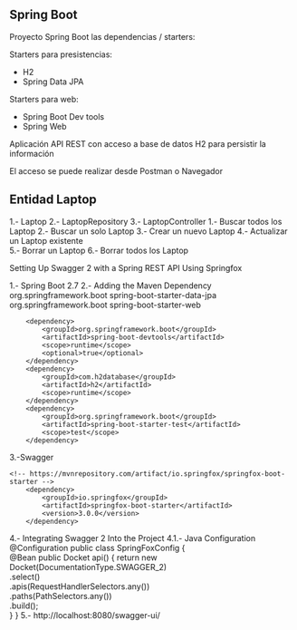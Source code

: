 ## Spring Boot

Proyecto Spring Boot las dependencias / starters:

Starters para presistencias:
* H2
* Spring Data JPA

Starters para web:
* Spring Boot Dev tools
* Spring Web

Aplicación API REST con acceso a base de datos H2 para persistir la información

El acceso se puede realizar desde Postman o Navegador


## Entidad Laptop

1.- Laptop
2.- LaptopRepository
3.- LaptopController
    1.- Buscar todos los Laptop
    2.- Buscar un solo Laptop
    3.- Crear un nuevo Laptop
    4.- Actualizar un Laptop existente   
    5.- Borrar un Laptop
    6.- Borrar todos los Laptop

Setting Up Swagger 2 with a Spring REST API Using Springfox

1.- Spring Boot 2.7 
2.- Adding the Maven Dependency
    	<dependency>
			<groupId>org.springframework.boot</groupId>
			<artifactId>spring-boot-starter-data-jpa</artifactId>
		</dependency>
		<dependency>
			<groupId>org.springframework.boot</groupId>
			<artifactId>spring-boot-starter-web</artifactId>
		</dependency>

		<dependency>
			<groupId>org.springframework.boot</groupId>
			<artifactId>spring-boot-devtools</artifactId>
			<scope>runtime</scope>
			<optional>true</optional>
		</dependency>
		<dependency>
			<groupId>com.h2database</groupId>
			<artifactId>h2</artifactId>
			<scope>runtime</scope>
		</dependency>
		<dependency>
			<groupId>org.springframework.boot</groupId>
			<artifactId>spring-boot-starter-test</artifactId>
			<scope>test</scope>
		</dependency>
3.-Swagger

    <!-- https://mvnrepository.com/artifact/io.springfox/springfox-boot-starter -->
		<dependency>
			<groupId>io.springfox</groupId>
			<artifactId>springfox-boot-starter</artifactId>
			<version>3.0.0</version>
		</dependency>

4.- Integrating Swagger 2 Into the Project
    4.1.- Java Configuration
            @Configuration
            public class SpringFoxConfig {                                    
                @Bean
                public Docket api() {
                    return new Docket(DocumentationType.SWAGGER_2)  
                    .select()                                  
                    .apis(RequestHandlerSelectors.any())              
                    .paths(PathSelectors.any())                          
                    .build();                                           
                }
            }
5.- http://localhost:8080/swagger-ui/